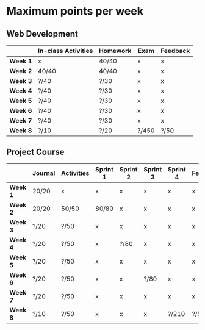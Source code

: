 # Maximum points per week

## Web Development

|            | **In-class Activities** | **Homework** | **Exam** | **Feedback** |
| ---------- | ----------------------- | ------------ | -------- | ------------ |
| **Week 1** | x                       | 40/40           | x        | x            |
| **Week 2** | 40/40                      | 40/40           | x        | x            |
| **Week 3** | ?/40                      | ?/30           | x        | x            |
| **Week 4** | ?/40                      | ?/30           | x        | x            |
| **Week 5** | ?/40                      | ?/30           | x        | x            |
| **Week 6** | ?/40                      | ?/30           | x        | x            |
| **Week 7** | ?/40                      | ?/30           | x        | x            |
| **Week 8** | ?/10                      | ?/20           | ?/450      | ?/50           |

## Project Course

|          |Journal|Activities|Sprint 1|Sprint 2|Sprint 3|Sprint 4|Feedback|
|----------|-----------|--------------|------------|------------|------------|------------|------------|
|**Week 1**|20/20         |x             |x           |x           |x           |x           |x           |
|**Week 2**|20/20         |50/50            |80/80          |x           |x           |x           |x           |
|**Week 3**|?/20         |?/50            |x           |x           |x           |x           |x           |
|**Week 4**|?/20         |?/50            |x           |?/80          |x           |x           |x           |
|**Week 5**|?/20         |?/50            |x           |x           |x           |x           |x           |
|**Week 6**|?/20         |?/50            |x           |x           |?/80          |x           |x           |
|**Week 7**|?/20         |?/50            |x           |x           |x           |x           |x           |
|**Week 8**|?/10         |?/50            |x           |x           |x           |?/210         |?/50          |
